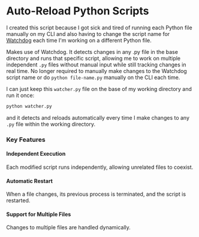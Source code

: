 # Auto-Reload Python Scripts

I created this script because I got sick and tired of running each Python file manually on my CLI and also having to change the script name for [Watchdog](https://github.com/gorakhargosh/watchdog) each time I'm working on a different Python file.

Makes use of Watchdog. It detects changes in any .py file in the base directory and runs that specific script, allowing me to work on multiple independent `.py` files without manual input while still tracking changes in real time. No longer required to manually make changes to the Watchdog script name or do `python file-name.py` manually on the CLI each time.

I can just keep this `watcher.py` file on the base of my working directory and run it once:

```zsh
python watcher.py
```

and it detects and reloads automatically every time I make changes to any `.py` file within the working directory.

### Key Features
#### Independent Execution
Each modified script runs independently, allowing unrelated files to coexist.

#### Automatic Restart
When a file changes, its previous process is terminated, and the script is restarted.

#### Support for Multiple Files
Changes to multiple files are handled dynamically.
